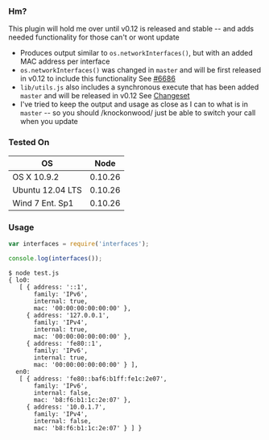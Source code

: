 ### Hm?

This plugin will hold me over until v0.12 is released and stable -- and adds needed functionality for those can't or wont update

* Produces output similar to `os.networkInterfaces()`, but with an added MAC address per interface
* `os.networkInterfaces()` was changed in `master` and will be first released in v0.12 to include this functionality See [#6686](https://github.com/joyent/node/issues/6686)
* `lib/utils.js` also includes a synchronous execute that has been added `master` and will be released in v0.12 See [Changeset](https://github.com/joyent/node/compare/joyent:d58c206...joyent:e8df267)
* I've tried to keep the output and usage as close as I can to what is in `master` -- so you should /knockonwood/ just be able to switch your call when you update

### Tested On
| OS               | Node    |
| ---------------- | ------- |
| OS X 10.9.2      | 0.10.26 |
| Ubuntu 12.04 LTS | 0.10.26 |
| Wind 7 Ent. Sp1  | 0.10.26 |


### Usage

```javascript
var interfaces = require('interfaces');

console.log(interfaces());
```
```
$ node test.js             
{ lo0: 
   [ { address: '::1',
       family: 'IPv6',
       internal: true,
       mac: '00:00:00:00:00:00' },
     { address: '127.0.0.1',
       family: 'IPv4',
       internal: true,
       mac: '00:00:00:00:00:00' },
     { address: 'fe80::1',
       family: 'IPv6',
       internal: true,
       mac: '00:00:00:00:00:00' } ],
  en0: 
   [ { address: 'fe80::baf6:b1ff:fe1c:2e07',
       family: 'IPv6',
       internal: false,
       mac: 'b8:f6:b1:1c:2e:07' },
     { address: '10.0.1.7',
       family: 'IPv4',
       internal: false,
       mac: 'b8:f6:b1:1c:2e:07' } ] }
```

